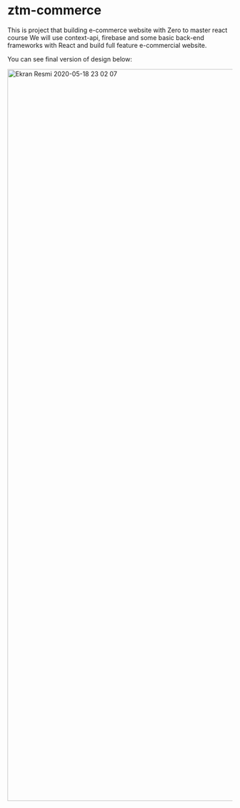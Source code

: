 # ztm-commerce
This is project that building e-commerce website with Zero to master react course
We will use context-api, firebase and some basic back-end frameworks with React and build full feature e-commercial website.

You can see final version of design below: 

<img width="1639" alt="Ekran Resmi 2020-05-18 23 02 07" src="https://user-images.githubusercontent.com/57063965/82254836-444a9180-995c-11ea-8766-eb1218d6ddc0.png">
